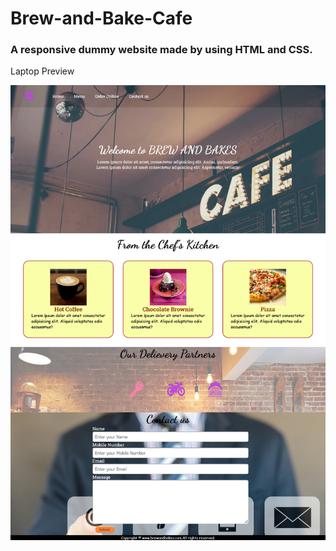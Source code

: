 # Brew-and-Bake-Cafe
 
 
 ###  A responsive dummy website made by using HTML and CSS.
 
 Laptop Preview
 
 ![Alt text](https://github.com/solankirishav21/Brew-and-Bake-Cafe/blob/main/preview/laptop.png)
